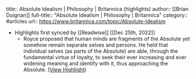 title:: Absolute Idealism | Philosophy | Britannica (highlights)
author:: [[Brian Duignan]]
full-title:: "Absolute Idealism | Philosophy | Britannica"
category:: #articles
url:: https://www.britannica.com/topic/Absolute-Idealism

- Highlights first synced by [[Readwise]] [[Dec 25th, 2022]]
	- Royce proposed that human minds are fragments of the Absolute yet somehow remain separate selves and persons. He held that individual selves (as parts of the Absolute) are able, through the fundamental virtue of loyalty, to seek their ever increasing and ever widening meaning and identify with it, thus approaching the Absolute. ([View Highlight](https://read.readwise.io/read/01gn3n9683y3yv2ynyz2cb67fx))